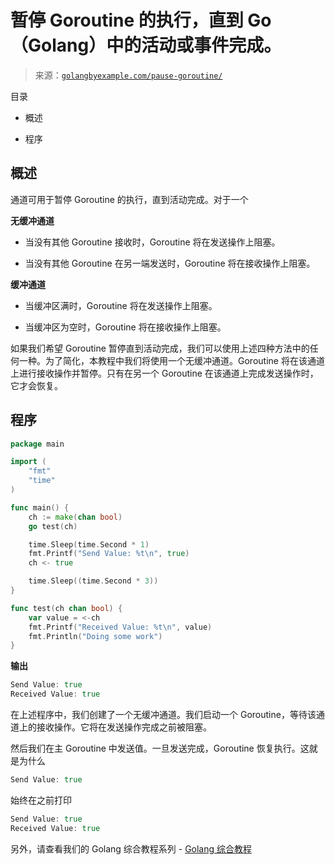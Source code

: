 <!--yml

类别：未分类

日期：2024-10-13 06:34:50

-->

# 暂停 Goroutine 的执行，直到 Go（Golang）中的活动或事件完成。

> 来源：[`golangbyexample.com/pause-goroutine/`](https://golangbyexample.com/pause-goroutine/)

目录

+   概述

+   程序

## **概述**

通道可用于暂停 Goroutine 的执行，直到活动完成。对于一个

**无缓冲通道**

+   当没有其他 Goroutine 接收时，Goroutine 将在发送操作上阻塞。

+   当没有其他 Goroutine 在另一端发送时，Goroutine 将在接收操作上阻塞。

**缓冲通道**

+   当缓冲区满时，Goroutine 将在发送操作上阻塞。

+   当缓冲区为空时，Goroutine 将在接收操作上阻塞。

如果我们希望 Goroutine 暂停直到活动完成，我们可以使用上述四种方法中的任何一种。为了简化，本教程中我们将使用一个无缓冲通道。Goroutine 将在该通道上进行接收操作并暂停。只有在另一个 Goroutine 在该通道上完成发送操作时，它才会恢复。

## **程序**

```go
package main

import (
	"fmt"
	"time"
)

func main() {
	ch := make(chan bool)
	go test(ch)

	time.Sleep(time.Second * 1)
	fmt.Printf("Send Value: %t\n", true)
	ch <- true

	time.Sleep((time.Second * 3))
}

func test(ch chan bool) {
	var value = <-ch
	fmt.Printf("Received Value: %t\n", value)
	fmt.Println("Doing some work")
}
```

**输出**

```go
Send Value: true
Received Value: true
```

在上述程序中，我们创建了一个无缓冲通道。我们启动一个 Goroutine，等待该通道上的接收操作。它将在发送操作完成之前被阻塞。

然后我们在主 Goroutine 中发送值。一旦发送完成，Goroutine 恢复执行。这就是为什么

```go
Send Value: true
```

始终在之前打印

```go
Send Value: true
Received Value: true
```

另外，请查看我们的 Golang 综合教程系列 - [Golang 综合教程](https://golangbyexample.com/golang-comprehensive-tutorial/)


